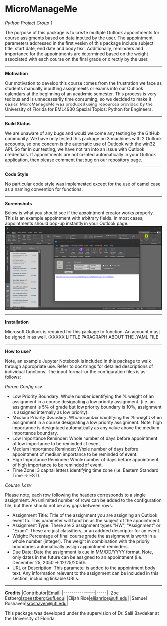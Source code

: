 # MicroManageMe
_Python Project Group 1_

The purpose of this package is to create multiple Outlook appointments for course assigments based on data inputed by the user. The appointment parameters addressed in the first vesion of this package include subject title, start date, end date and body text. Additionally, reminders and importance for the appointments are determined based on the weight associated with each course on the final grade or directly by the user.
***
**Motivation**

Our motivation to develop this course comes from the frustration we face as students manually inputting assignments or exams into our Outlook calendars at the beginning of an academic semester. This process is very tedious and is unnecessarily time consuming, so we decided to make it easier. MicroManageMe was produced using resources provided by the University of Florida for EML4930 Special Topics: Python for Engineers.
***
**Build Status**

We are unaware of any bugs and would welcome any testing by the GitHub community. We have only tested this package on 3 machines with 2 Outlook accounts, so one concern is the automatic use of Outlook with the win32 API. So far in our testing, we have not ran into an issue with Outlook credentials. If appointments are not created automatically in your Outlook application, then please comment that bug on our repository page.
***
**Code Style**

No particular code style was implemented except for the use of camel case as a naming convention for functions.
***
**Screenshots**

Below is what you should see if the appointment creator works properly. This is an example appointment with arbitrary fields. In most cases, appointments should pop-up instantly in your Outlook page.
![Appointment Display](https://github.com/zoeestberg/MicroManageMe/blob/main/Appointment%20Display.png)
***
**Installation**

Microsoft Outlook is required for this package to function. An account must be signed in as well.
(XXXXX LITTLE PARAGRAPH ABOUT THE .YAML FILE 

***
**How to use?**

Note, an example Jupyter Notebook is included in this package to walk through appropriate use. Refer to docstrings for detailed descriptions of individual functions. The input format for the configuration files is as follows:

*Param Config.csv*

- Low Priority Boundary: Whole number identifying the % weight of an assignment in a course designating a low priority assignment. (i.e. an assignment is 5% of grade but low priority boundary is 10%, assignment is assigned internally as low priority).
- Medium Priority Boundary: Whole number identifying the % weight of an assignment in a course designating a low priority assignment. Note, high importance is designtaed automatically as any value above the medium importance boundary.
- Low Importance Reminder: Whole number of days before appointment of low importance to be reminded of event.
- Medium Importance Reminder: Whole number of days before appointment of medium importance to be reminded of event.
- High Importance Reminder: Whole number of days before appointment of high importance to be reminded of event.
- Time Zone: 3 capital letters identifying time zone (i.e. Eastern Standard Time -> EST).

*Course 1.csv*

Please note, each row following the headers corresponds to a single assignment. An unlimited number of rows can be added to the configuration file, but there should not be any gaps between rows.

- Assignment Title: Title of the assignment you are assigning an Outlook event to. This parameter will function as the subject of the appointment.
- Assignment Type: There are 3 assignment types "HW", "Assignment" or "Exam". These are just classifiers, or an addded descriptor for an event.
- Weight: Percentage of final course grade the assignment is worth in a whole number (integer). The weight in combination with the prioriy boundaries automatically assign appointment reminders.
- Due Date: Date the assignment is due in MM/DD/YYYY format. Note, only dates in the future can be assigned to an appointment (i.e. December 25, 2050 -> 12/25/2050).
- URL or Description: This parameter is added to the appointment body text. Any information relevant to the assignment can be included in this section, including linkable URLs.

***
**Credits**
|Contributor|Email|
|----------------|-----|
|Zoe Estberg|zoeestberg@ufl.edu|
|Elijah Rice|elijahrice@ufl.edu|
|Samuel Roshaven|sroshaven@ufl.edu|

This package was developed under the supervision of Dr. Salil Bavdekar at the University of Florida.
